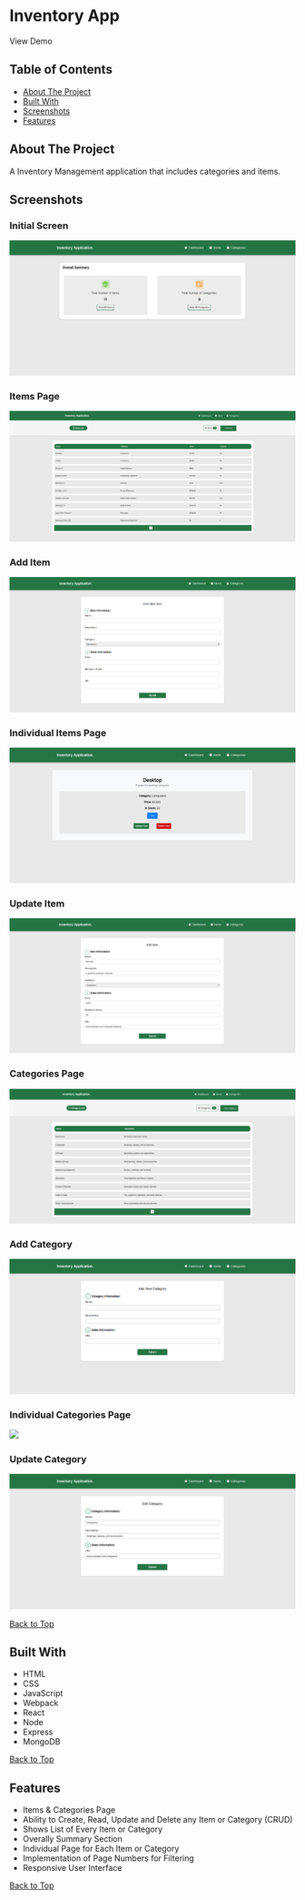 # Inventory App

View Demo

## Table of Contents
- [About The Project](#about-the-project)
- [Built With](#built-with)
- [Screenshots](#screenshots)
- [Features](#features)

## About The Project
A Inventory Management application that includes categories and items.

## Screenshots

### Initial Screen
![](screenshots/initial-screen-inventory-app.png) 

### Items Page
![](screenshots/items-page-inventory-app.png) 

### Add Item
![](screenshots/add-item-inventory-app.png)

### Individual Items Page
![](screenshots/individual-item-page-inventory-app.png)

### Update Item
![](screenshots/update-item-inventory-app.png)

### Categories Page
![](screenshots/categories-page-inventory-app.png)

### Add Category
![](screenshots/add-category-inventory-app.png)

### Individual Categories Page
![](screenshots/individual-categories-page-inventory-app.png)

### Update Category
![](screenshots/update-category-inventory-app.png)

[Back to Top](#inventory-app)

## Built With
- HTML
- CSS
- JavaScript
- Webpack
- React
- Node
- Express
- MongoDB

[Back to Top](#inventory-app)

## Features

- Items & Categories Page
- Ability to Create, Read, Update and Delete any Item or Category (CRUD)
- Shows List of Every Item or Category
- Overally Summary Section
- Individual Page for Each Item or Category
- Implementation of Page Numbers for Filtering
- Responsive User Interface

[Back to Top](#inventory-app)

